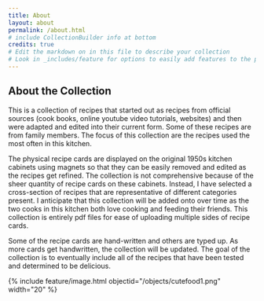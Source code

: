 ```yaml
---
title: About
layout: about
permalink: /about.html
# include CollectionBuilder info at bottom
credits: true
# Edit the markdown on in this file to describe your collection
# Look in _includes/feature for options to easily add features to the page
---
```





## About the Collection

This is a collection of recipes that started out as recipes from official sources (cook books, online youtube video tutorials, websites) and then were adapted and edited into their current form.  Some of these recipes are from family members.  The focus of this collection are the recipes used the most often in this kitchen.  

The physical recipe cards are displayed on the original 1950s kitchen cabinets using magnets so that they can be easily removed and edited as the recipes get refined.  The collection is not comprehensive because of the sheer quantity of recipe cards on these cabinets.  Instead, I have selected a cross-section of recipes that are representative of different categories present. I anticipate that this collection will be added onto over time as the two cooks in this kitchen both love cooking and feeding their friends. This collection is entirely pdf files for ease of uploading multiple sides of recipe cards. 

Some of the recipe cards are hand-written and others are typed up. As more cards get handwritten, the collection will be updated. The goal of the collection is to eventually include all of the recipes that have been tested and determined to be delicious.  

{% include feature/image.html objectid="/objects/cutefood1.png" width="20" %}
